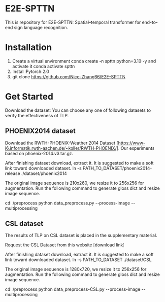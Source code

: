 # E2E-SPTTN
This is repository for E2E-SPTTN: Spatial–temporal transformer for end-to-end sign language recognition.
# Installation
1. Create a virtual environment conda create -n spttn python=3.10 -y and activate it conda activate spttn
2. Install Pytorch 2.0
3. git clone https://github.com/Nice-Zhang66/E2E-SPTTN
# Get Started 
Download the dataset: You can choose any one of following datasets to verify the effectiveness of TLP.

## PHOENIX2014 dataset
Download the RWTH-PHOENIX-Weather 2014 Dataset [https://www-i6.informatik.rwth-aachen.de/~koller/RWTH-PHOENIX/]. Our experiments based on phoenix-2014.v3.tar.gz.

After finishing dataset download, extract it. It is suggested to make a soft link toward downloaded dataset.
ln -s PATH_TO_DATASET/phoenix2014-release ./dataset/phoenix2014

The original image sequence is 210x260, we resize it to 256x256 for augmentation. Run the following command to generate gloss dict and resize image sequence.

cd ./preprocess
python data_preprocess.py --process-image --multiprocessing
## CSL dataset
The results of TLP on CSL dataset is placed in the supplementary material.

Request the CSL Dataset from this website [download link]

After finishing dataset download, extract it. It is suggested to make a soft link toward downloaded dataset.
ln -s PATH_TO_DATASET ./dataset/CSL

The original image sequence is 1280x720, we resize it to 256x256 for augmentation. Run the following command to generate gloss dict and resize image sequence.

cd ./preprocess
python data_preprocess-CSL.py --process-image --multiprocessing
